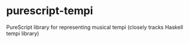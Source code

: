 # purescript-tempi

PureScript library for representing musical tempi (closely tracks Haskell tempi library)
